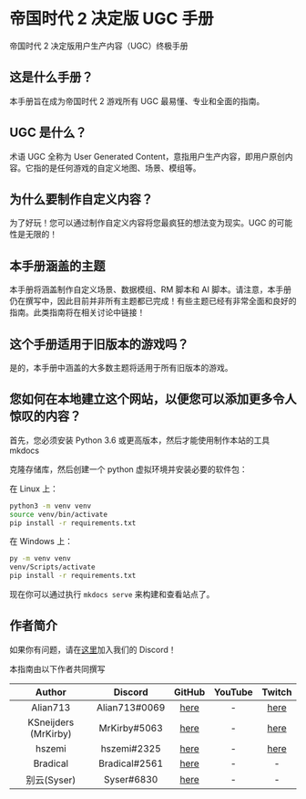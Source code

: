 # 帝国时代 2 决定版 UGC 手册

帝国时代 2 决定版用户生产内容（UGC）终极手册

## 这是什么手册？

本手册旨在成为帝国时代 2 游戏所有 UGC 最易懂、专业和全面的指南。

## UGC 是什么？

术语 UGC 全称为 User Generated Content，意指用户生产内容，即用户原创内容。它指的是任何游戏的自定义地图、场景、模组等。

## 为什么要制作自定义内容？

为了好玩！您可以通过制作自定义内容将您最疯狂的想法变为现实。UGC 的可能性是无限的！

## 本手册涵盖的主题

本手册将涵盖制作自定义场景、数据模组、RM 脚本和 AI 脚本。请注意，本手册仍在撰写中，因此目前并非所有主题都已完成！有些主题已经有非常全面和良好的指南。此类指南将在相关讨论中链接！

## 这个手册适用于旧版本的游戏吗？

是的，本手册中涵盖的大多数主题将适用于所有旧版本的游戏。

## 您如何在本地建立这个网站，以便您可以添加更多令人惊叹的内容？

首先，您必须安装 Python 3.6 或更高版本，然后才能使用制作本站的工具 mkdocs

克隆存储库，然后创建一个 python 虚拟环境并安装必要的软件包：

在 Linux 上：

```sh
python3 -m venv venv
source venv/bin/activate
pip install -r requirements.txt
```

在 Windows 上：

```sh
py -m venv venv
venv/Scripts/activate
pip install -r requirements.txt
```

现在你可以通过执行 `mkdocs serve` 来构建和查看站点了。

## 作者简介

如果你有问题，请在[这里](https://discord.gg/rNa6cUC76W "加入 All About UGC Discord!")加入我们的 Discord！

本指南由以下作者共同撰写

|      **Author**      |  **Discord**  |                         **GitHub**                         | **YouTube** |                            **Twitch**                            |
| :------------------: | :-----------: | :--------------------------------------------------------: | :---------: | :--------------------------------------------------------------: |
|       Alian713       | Alian713#0069 |    [here](https://github.com/Divy1211 "Alian's GitHub")    |      -      |     [here](https://www.twitch.tv/Alian713 "Alian's Twitch")      |
| KSneijders (MrKirby) | MrKirby#5063  |  [here](https://github.com/KSneijders "MrKirby's GitHub")  |      -      | [here](https://www.twitch.tv/MrKirbyOfficial "MrKirby's Twitch") |
|        hszemi        |  hszemi#2325  |    [here](https://github.com/HSZemi "HSZemi's GitHub")     |      -      |      [here](https://www.twitch.tv/hszemi "HSZemi's Twitch")      |
|       Bradical       | Bradical#2561 | [here](https://github.com/bradsmithee "Bradical's GitHub") |      -      |                                -                                 |
|     别云(Syser)      |  Syser#6830   |     [here](https://github.com/iSyser "Syser's GitHub")     |      -      |                                -                                 |
